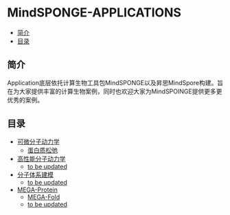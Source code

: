 # **MindSPONGE-APPLICATIONS**

- [简介](#简介)
- [目录](#目录)

## **简介**

Application底层依托计算生物工具包MindSPONGE以及昇思MindSpore构建。旨在为大家提供丰富的计算生物案例，同时也欢迎大家为MindSPOINGE提供更多更优秀的案例。

## **目录**

- [可微分子动力学](https://gitee.com/mindspore/mindscience/tree/dev-md/MindSPONGE/applications/molecular_dynamics/)
    - [蛋白质松弛](https://gitee.com/mindspore/mindscience/tree/dev-md/MindSPONGE/applications/molecular_dynamics/protein_relax)
- [高性能分子动力学]()
    - [to be updated]()
- [分子体系建模]()
    - [to be updated]()
- [MEGA-Protein](https://gitee.com/mindspore/mindscience/tree/master/MindSPONGE/applications/MEGAProtein/)
    - [MEGA-Fold](https://gitee.com/mindspore/mindscience/tree/master/MindSPONGE/applications/MEGAProtein/model/fold.py)
    - [to be updated]()